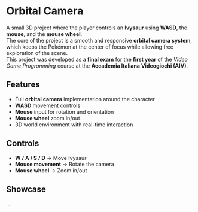 # Orbital Camera

A small 3D project where the player controls an **Ivysaur** using **WASD**, the **mouse**, and the **mouse wheel**.  
The core of the project is a smooth and responsive **orbital camera system**, which keeps the Pokémon at the center of focus while allowing free exploration of the scene.  
This project was developed as a **final exam** for the **first year** of the *Video Game Programming* course at the **Accademia Italiana Videogiochi (AIV)**.  

## Features  
- Full **orbital camera** implementation around the character  
- **WASD** movement controls  
- **Mouse** input for rotation and orientation  
- **Mouse wheel** zoom in/out  
- 3D world environment with real-time interaction  

## Controls  
- **W / A / S / D** → Move Ivysaur  
- **Mouse movement** → Rotate the camera  
- **Mouse wheel** → Zoom in/out  

## Showcase
...
